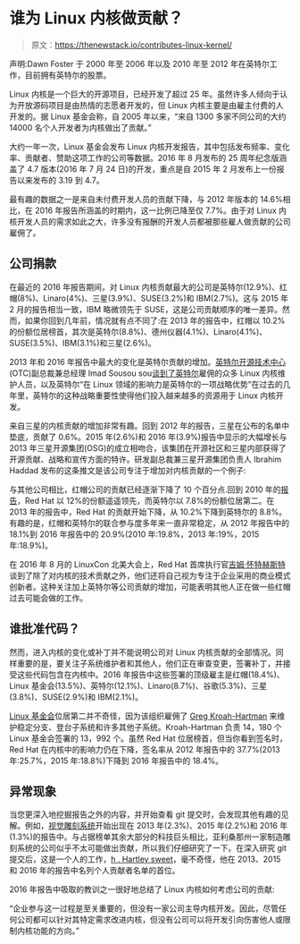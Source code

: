 # 谁为 Linux 内核做贡献？

> 原文：<https://thenewstack.io/contributes-linux-kernel/>

声明:Dawn Foster 于 2000 年至 2006 年以及 2010 年至 2012 年在英特尔工作，目前拥有英特尔的股票。

Linux 内核是一个巨大的开源项目，已经开发了超过 25 年。虽然许多人倾向于认为开放源码项目是由热情的志愿者开发的，但 Linux 内核主要是由雇主付费的人开发的。据 Linux 基金会称，自 2005 年以来，“来自 1300 多家不同公司的大约 14000 名个人开发者为内核做出了贡献。”

大约一年一次，Linux 基金会发布 Linux 内核开发报告，其中包括发布频率、变化率、贡献者、赞助这项工作的公司等数据。2016 年 8 月发布的 25 周年纪念版涵盖了 4.7 版本(2016 年 7 月 24 日)的开发，重点是自 2015 年 2 月发布上一份报告以来发布的 3.19 到 4.7。

最有趣的数据之一是来自未付费开发人员的贡献下降，与 2012 年版本的 14.6%相比，在 2016 年报告所涵盖的时期内，这一比例已降至仅 7.7%。由于对 Linux 内核开发人员的需求如此之大，许多没有报酬的开发人员都被那些雇人做贡献的公司雇佣了。

## 公司捐款

在最近的 2016 年报告期间，对 Linux 内核贡献最大的公司是英特尔(12.9%)、红帽(8%)、Linaro(4%)、三星(3.9%)、SUSE(3.2%)和 IBM(2.7%)。这与 2015 年 2 月的报告相当一致，IBM 略微领先于 SUSE，这是公司贡献顺序的唯一差异。然而，如果你回到几年前，情况就有点不同了:在 2013 年的报告中，红帽以 10.2%的份额位居榜首，其次是英特尔(8.8%)、德州仪器(4.1%)、Linaro(4.1%)、SUSE(3.5%)、IBM(3.1%)和三星(2.6%)。

2013 年和 2016 年报告中最大的变化是英特尔贡献的增加。[英特尔开源技术中心](https://www.linkedin.com/in/imad-sousou-2b8b496/) (OTC)副总裁兼总经理 Imad Sousou sou[谈到了英特尔](http://blogs.intel.com/evangelists/2016/08/25/linux-at-25-leading-the-open-source-revolution/)雇佣的众多 Linux 内核维护人员，以及英特尔“在 Linux 领域的影响力是英特尔的一项战略优势”在过去的几年里，英特尔的这种战略重要性使得他们投入越来越多的资源用于 Linux 内核开发。

来自三星的内核贡献的增加非常有趣。回到 2012 年的报告，三星在公布的名单中垫底，贡献了 0.6%。2015 年(2.6%)和 2016 年(3.9%)报告中显示的大幅增长与 2013 年三星开源集团(OSG)的成立相吻合，该集团在开源社区和三星内部获得了开源贡献、战略和宣传方面的特许。研发副总裁兼三星开源集团负责人 Ibrahim Haddad 发布的这条推文是该公司专注于增加对内核贡献的一个例子:

与其他公司相比，红帽公司的贡献已经逐渐下降了 10 个百分点.回到 2010 年的[报告](https://www.static.linuxfound.org/docs/lf_linux_kernel_development_2010.pdf)，Red Hat 以 12%的份额遥遥领先，而英特尔以 7.8%的份额位居第二。在 2013 年的报告中，Red Hat 的贡献开始下降，从 10.2%下降到英特尔的 8.8%。有趣的是，红帽和英特尔的联合参与度多年来一直非常稳定，从 2012 年报告中的 18.1%到 2016 年报告中的 20.9%(2010 年:19.8%，2013 年:19%，2015 年:18.9%)。

在 2016 年 8 月的 LinuxCon 北美大会上，Red Hat 首席执行官[吉姆·怀特赫斯特](https://www.redhat.com/en/about/company/management/james-whitehurst)谈到了除了对内核的技术贡献之外，他们还将自己视为专注于企业采用的商业模式创新者。这种关注加上英特尔等公司贡献的增加，可能表明其他人正在做一些红帽过去可能会做的工作。

## 谁批准代码？

然而，进入内核的变化或补丁并不能说明公司对 Linux 内核贡献的全部情况。同样重要的是，要关注子系统维护者和其他人，他们正在审查变更，签署补丁，并接受这些代码包含在内核中。2016 年报告中这些签署的顶级雇主是红帽(18.4%)、Linux 基金会(13.5%)、英特尔(12.1%)、Linaro(8.7%)、谷歌(5.3%)、三星(3.8%)、SUSE(2.9%)和 IBM(2.1%)。

[Linux 基金会](https://www.linuxfoundation.org/)位居第二并不奇怪，因为该组织雇佣了 [Greg Kroah-Hartman](http://www.kroah.com/log/) 来维护稳定分支、登台子系统和许多其他子系统。Kroah-Hartman 负责 14，180 个 Linux 基金会签署的 13，992 个。虽然 Red Hat 位居榜首，但当你看到签名时，Red Hat 在内核中的影响力仍在下降，签名率从 2012 年报告中的 37.7%(2013 年:25.7%，2015 年:18.8%)下降到 2016 年报告中的 18.4%。

## 异常现象

当您更深入地挖掘报告之外的内容，并开始查看 git 提交时，会发现其他有趣的见解。例如，[视觉雕刻系统](http://www.visionengravers.com/)开始出现在 2013 年(2.3%)、2015 年(2.2%)和 2016 年(1.3%)的报告中。与占据榜单其余大部分的科技巨头相比，亚利桑那州一家制造雕刻系统的公司似乎不太可能做出贡献，所以我们仔细研究了一下。在深入研究 git 提交后，这是一个人的工作，[h . Hartley sweet](https://github.com/bigguiness)，毫不奇怪，他在 2013、2015 和 2016 年的报告中名列个人贡献者名单的首位。

2016 年报告中吸取的教训之一很好地总结了 Linux 内核如何考虑公司的贡献:

“企业参与这一过程是至关重要的，但没有一家公司主导内核开发。因此，尽管任何公司都可以针对其特定需求改进内核，但没有公司可以将开发引向伤害他人或限制内核功能的方向。”

<svg xmlns:xlink="http://www.w3.org/1999/xlink" viewBox="0 0 68 31" version="1.1"><title>Group</title> <desc>Created with Sketch.</desc></svg>